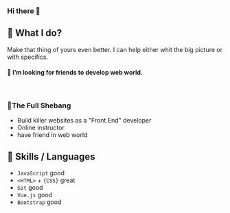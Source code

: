 
###  Hi there  👋

## 👀 What I do?
Make that thing of yours even better. I can help either whit the big picture or with specifics.
#### 💞️ I’m looking for friends to develop web world.

</br>

### 🌱The Full Shebang
+ Build killer websites as a "Front End" developer
+ Online instructor
+ have friend in web world

<!---
alivafa/alivafa is a ✨ special ✨ repository because its `README.md` (this file) appears on your GitHub profile.
You can click the Preview link to take a look at your changes.
--->
## 👯 Skills / Languages
+ `JavaScript`  good
+ `<HTML>` + `{CSS}`  great
+ `Git` good
+ `Vue.js` good
+ `Bootstrap` good
